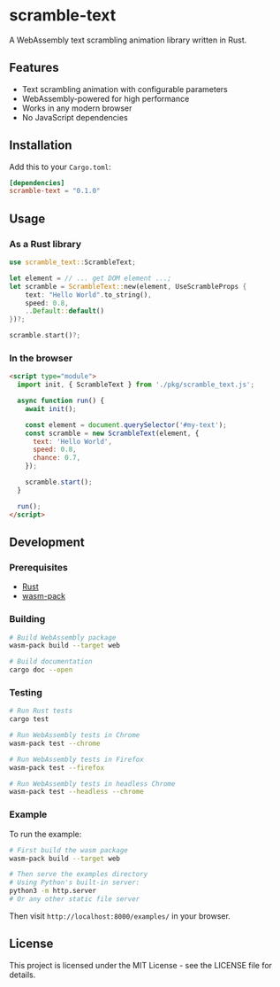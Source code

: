 # scramble-text

A WebAssembly text scrambling animation library written in Rust.

## Features

- Text scrambling animation with configurable parameters
- WebAssembly-powered for high performance
- Works in any modern browser
- No JavaScript dependencies

## Installation

Add this to your `Cargo.toml`:

```toml
[dependencies]
scramble-text = "0.1.0"
```

## Usage

### As a Rust library

```rust
use scramble_text::ScrambleText;

let element = // ... get DOM element ...;
let scramble = ScrambleText::new(element, UseScrambleProps {
    text: "Hello World".to_string(),
    speed: 0.8,
    ..Default::default()
})?;

scramble.start()?;
```

### In the browser

```html
<script type="module">
  import init, { ScrambleText } from './pkg/scramble_text.js';

  async function run() {
    await init();

    const element = document.querySelector('#my-text');
    const scramble = new ScrambleText(element, {
      text: 'Hello World',
      speed: 0.8,
      chance: 0.7,
    });

    scramble.start();
  }

  run();
</script>
```

## Development

### Prerequisites

- [Rust](https://www.rust-lang.org/tools/install)
- [wasm-pack](https://rustwasm.github.io/wasm-pack/installer/)

### Building

```bash
# Build WebAssembly package
wasm-pack build --target web

# Build documentation
cargo doc --open
```

### Testing

```bash
# Run Rust tests
cargo test

# Run WebAssembly tests in Chrome
wasm-pack test --chrome

# Run WebAssembly tests in Firefox
wasm-pack test --firefox

# Run WebAssembly tests in headless Chrome
wasm-pack test --headless --chrome
```

### Example

To run the example:

```bash
# First build the wasm package
wasm-pack build --target web

# Then serve the examples directory
# Using Python's built-in server:
python3 -m http.server
# Or any other static file server
```

Then visit `http://localhost:8000/examples/` in your browser.

## License

This project is licensed under the MIT License - see the LICENSE file for details.
